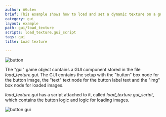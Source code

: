 ```yaml
---
author: AGulev
brief: This example shows how to load and set a dynamic texture on a gui box node.
category: gui
layout: example
path: gui/load_texture
scripts: load_texture.gui_script
tags: gui
title: Load texture

---
```



![button](load_texture.png)

The "gui" game object contains a GUI component stored in the file *load_texture.gui*. The GUI contains the setup with the "button" box node for the button image, the "text" text node for the button label text and the "img" box node for loaded images.

*load_texture.gui* has a script attached to it, called *load_texture.gui_script*, which contains the button logic and logic for loading images.

![button gui](load_texture_gui.png)
